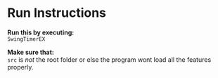 # Run Instructions

**Run this by executing:**  
`SwingTimerEX`

**Make sure that:**  
`src` is *not* the root folder or else the program wont load all the features properly.
